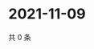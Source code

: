 # 2021-11-09

共 0 条

<!-- BEGIN WEIBO -->
<!-- 最后更新时间 Tue Nov 09 2021 22:10:58 GMT+0800 (China Standard Time) -->

<!-- END WEIBO -->
